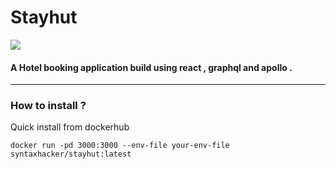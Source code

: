 
# Stayhut

![](https://res.cloudinary.com/dghaikhyj/image/upload/v1596866338/SH_ASSETS/bjwwjxfhk2m4wmjaelgj.png)


#### A Hotel booking application build using react , graphql and apollo .
-----

### How to install ?

Quick install from dockerhub


```docker 
docker run -pd 3000:3000 --env-file your-env-file syntaxhacker/stayhut:latest
```


 